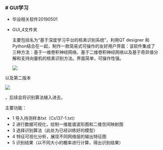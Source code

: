 ### # GUI学习

* 毕设相关软件20190501

* GUI_4文件夹

  主要包括名为“基于深度学习平台的核素识别系统”，利用QT designer 和 Python结合在一起，制作一款简易式可操作的友好用户界面：该软件集成了三种方法：基于一维卷积神经网络、基于二维卷积神经网络以及基于奇异值分解和支持向量机的核素识别方法。界面简单，可操作性强。
  
  ![](/home/hhh/PythonProject/GUI_learning/GUI_4/imgs/software-1.png)

以及第二版本

![](/home/hhh/PythonProject/GUI_learning/GUI_4/imgs/software-2.png)

，后续会将识别算法植入进去，

主要功能：

* 1 导入待测样本txt（Cs137-1.txt）
* 2 进行数据可视化，绘制一维能谱波形图和二维空间映射图
* 3 选择识别算法（此处为已经训练好的模型）
* 4 特征可视化分析，展现不同网络层的输出特征图
* 5 识别结果（以不同大小的概率进行计算，得出识别结果）